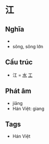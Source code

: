 # 江

## Nghĩa

* 
* sông, sông lớn

## Cấu trúc
* 江 = [水](水.md) [工](工.md)

## Phát âm

* jiāng
* Hán Việt: giang

## Tags
* Hán Việt

<script>window.HANZI_FIELD='江';</script>
